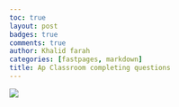 ```yaml
---
toc: true
layout: post
badges: true
comments: true
author: Khalid farah
categories: [fastpages, markdown]
title: Ap Classroom completing questions
---
```


![]({{site.baseurl}}/images/apclassroompt.2.png)
